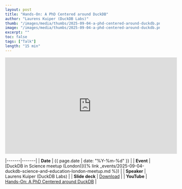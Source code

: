 ```yaml
---
layout: post
title: "Hands-On: A PhD Centered around DuckDB"
author: "Laurens Kuiper (DuckDB Labs)"
thumb: "/images/media/thumbs/2025-09-04-a-phd-centered-around-duckdb.png"
image: "/images/media/thumbs/2025-09-04-a-phd-centered-around-duckdb.png"
excerpt: ""
toc: false
tags: ["Talk"]
length: "15 min"
---
```


<div class="video-container">
<iframe width="560" height="315" src="https://www.youtube-nocookie.com/embed/qUrwHCfQIfQ?si=aahlQZ3PeLH5jsPh" title="YouTube video player" frameborder="0" allow="accelerometer; autoplay; clipboard-write; encrypted-media; gyroscope; picture-in-picture; web-share" referrerpolicy="strict-origin-when-cross-origin" allowfullscreen></iframe>
</div>

|-------|-------|
| **Date** | {{ page.date | date: "%Y-%m-%d" }} |
| **Event** | [DuckDB in Science meetup (London)]({% link _events/2025-09-04-duckdb-science-and-education-london-meetup.md %}) |
| **Speaker** | Laurens Kuiper (DuckDB Labs) |
| **Slide deck** | [Download](https://blobs.duckdb.org/events/duckdb-in-science-london-meetup/laurens-kuiper-a-phd-centered-around-duckdb.pdf) |
| **YouTube** | [Hands-On: A PhD Centered around DuckDB](https://www.youtube.com/watch?v=qUrwHCfQIfQ) |

